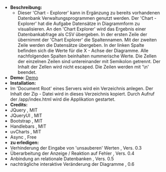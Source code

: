 + **Beschreibung:**
  + Dieser 'Chart - Explorer' kann in Ergänzung zu bereits vorhandenen Datenbank Verwaltungsprogrammen genutzt werden.
Der 'Chart - Explorer' hat die Aufgabe Datensätze in Diagrammform zu visualisieren.
An den 'Chart Explorer' wird das Ergebnis einer Datenbankabfrage als CSV übergeben.
In der ersten Zeile der übernimmt der 'Chart Explorer' die Spaltennamen.
Mit der zweiten Zeile werden die Datensätze übergeben. In der linken Spalte befinden sich die Werte für die X - Achse der Diagramme.
Alle nachfolgenden Spalten beinhalten nummerische Werte. Die Zellen der einzelnen Zeilen sind untereinander mit Semikolon getrennt.
Der Inhalt der Zellen wird nicht escaped.
Die Zeilen werden mit '\n' beendet.
+ **Demo:** <a href="http.//chart-explorer.stephankrauss.de">Demo</a>
+ **Installation:**
+ Im 'Document Root' eines Servers wird ein Verzeichnis anlegen. Der Inhalt der Zip - Datei  wird in dieses Verzeichnis kopiert. Durch Aufruf der /app/index.html wird die Applikation gestartet.
+ **Credits:**
+ JQuery , MIT
+ JQueryUI , MIT
+ Bootstrap , MIT
+ Handlebars , MIT
+ uvCharts , MIT
+ Async , Free
+ **zu erledigen:**
+ Verhinderung der Eingabe von 'unsauberen' Werten , Vers. 0.3
+ Überarbeitung der Anzeige / Reaktion auf Fehler , Vers. 0.4
+ Anbindung an relationale Datenbanken , Vers. 0.5
+ nachträgliche interaktive Veränderung der Diagramme , 0.6
